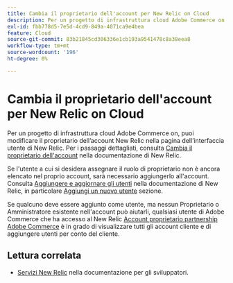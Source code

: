 ```yaml
---
title: Cambia il proprietario dell'account per New Relic on Cloud
description: Per un progetto di infrastruttura cloud Adobe Commerce on, puoi modificare il proprietario dell’account New Relic nella pagina dell’interfaccia utente di New Relic. Per i passaggi dettagliati, consulta [Modificare il proprietario dell’account](https://docs.newrelic.com/docs/accounts/accounts/roles-permissions/change-account-owner) nella documentazione di New Relic.
exl-id: fbb778d5-7e5d-4cd9-849a-4071ca9e4bea
feature: Cloud
source-git-commit: 83b21845cd306336e1cb193a9541478c8a38eea8
workflow-type: tm+mt
source-wordcount: '196'
ht-degree: 0%

---
```


# Cambia il proprietario dell&#39;account per New Relic on Cloud

Per un progetto di infrastruttura cloud Adobe Commerce on, puoi modificare il proprietario dell’account New Relic nella pagina dell’interfaccia utente di New Relic. Per i passaggi dettagliati, consulta [Cambia il proprietario dell&#39;account](https://docs.newrelic.com/docs/accounts/accounts/roles-permissions/change-account-owner) nella documentazione di New Relic.

Se l&#39;utente a cui si desidera assegnare il ruolo di proprietario non è ancora elencato nel proprio account, sarà necessario aggiungerlo all&#39;account. Consulta [Aggiungere e aggiornare gli utenti](https://docs.newrelic.com/docs/accounts/accounts/roles-permissions/add-update-users) nella documentazione di New Relic, in particolare [Aggiungi un nuovo utente](https://docs.newrelic.com/docs/accounts/accounts/roles-permissions/add-update-users#adding_users) sezione.

Se qualcuno deve essere aggiunto come utente, ma nessun Proprietario o Amministratore esistente nell&#39;account può aiutarli, qualsiasi utente di Adobe Commerce che ha accesso al New Relic [Account proprietario partnership Adobe Commerce](https://account.newrelic.com/accounts/1311131/users) è in grado di visualizzare tutti gli account cliente e di aggiungere utenti per conto del cliente.

## Lettura correlata

* [Servizi New Relic](https://devdocs.magento.com/guides/v2.3/cloud/project/new-relic.html) nella documentazione per gli sviluppatori.

